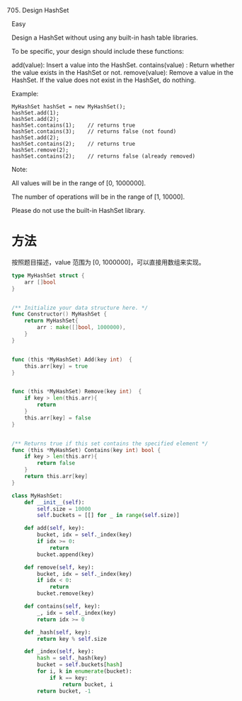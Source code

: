 705. Design HashSet

Easy

Design a HashSet without using any built-in hash table libraries.

To be specific, your design should include these functions:

add(value): Insert a value into the HashSet. 
contains(value) : Return whether the value exists in the HashSet or not.
remove(value): Remove a value in the HashSet. If the value does not exist in the HashSet, do nothing.

Example:

```
MyHashSet hashSet = new MyHashSet();
hashSet.add(1);         
hashSet.add(2);         
hashSet.contains(1);    // returns true
hashSet.contains(3);    // returns false (not found)
hashSet.add(2);          
hashSet.contains(2);    // returns true
hashSet.remove(2);          
hashSet.contains(2);    // returns false (already removed)
```

Note:


All values will be in the range of [0, 1000000].

The number of operations will be in the range of [1, 10000].

Please do not use the built-in HashSet library.


# 方法
按照题目描述，value 范围为 [0, 1000000]，可以直接用数组来实现。



```go
type MyHashSet struct {
    arr []bool
}


/** Initialize your data structure here. */
func Constructor() MyHashSet {
    return MyHashSet{
        arr : make([]bool, 1000000),
    }
}


func (this *MyHashSet) Add(key int)  {
    this.arr[key] = true
}


func (this *MyHashSet) Remove(key int)  {
    if key > len(this.arr){
        return 
    }
    this.arr[key] = false
}


/** Returns true if this set contains the specified element */
func (this *MyHashSet) Contains(key int) bool {
    if key > len(this.arr){
        return false
    }
    return this.arr[key]
}
```


```python
class MyHashSet:
    def __init__(self):
        self.size = 10000
        self.buckets = [[] for _ in range(self.size)]

    def add(self, key):
        bucket, idx = self._index(key)
        if idx >= 0:
            return
        bucket.append(key)

    def remove(self, key):
        bucket, idx = self._index(key)
        if idx < 0:
            return
        bucket.remove(key)

    def contains(self, key):
        _, idx = self._index(key)
        return idx >= 0

    def _hash(self, key):
        return key % self.size

    def _index(self, key):
        hash = self._hash(key)
        bucket = self.buckets[hash]
        for i, k in enumerate(bucket):
            if k == key:
                return bucket, i
        return bucket, -1
```